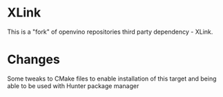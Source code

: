 # XLink
This is a "fork" of openvino repositories third party dependency - XLink.

# Changes
Some tweaks to CMake files to enable installation of this target and being able to be used with Hunter package manager